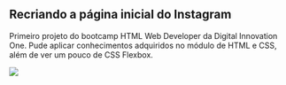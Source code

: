 <h2>Recriando a página inicial do Instagram</h2>

<p>Primeiro projeto do bootcamp HTML Web Developer da Digital Innovation One. Pude aplicar conhecimentos adquiridos no módulo de HTML e CSS, além de ver um pouco de CSS Flexbox.</p>

![](C:\Users\Bruno\Desktop\Capturar.PNG)

